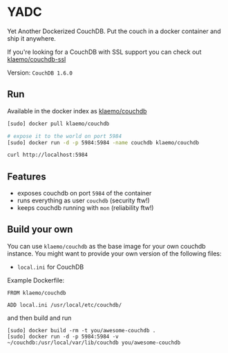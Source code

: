 YADC
===

Yet Another Dockerized CouchDB.
Put the couch in a docker container and ship it anywhere.

If you're looking for a CouchDB with SSL support you can check out [klaemo/couchdb-ssl](https://index.docker.io/u/klaemo/couchdb-ssl/)

Version: `CouchDB 1.6.0`

## Run

Available in the docker index as [klaemo/couchdb](https://index.docker.io/u/klaemo/couchdb/)

```bash
[sudo] docker pull klaemo/couchdb

# expose it to the world on port 5984
[sudo] docker run -d -p 5984:5984 -name couchdb klaemo/couchdb

curl http://localhost:5984
```

## Features

* exposes couchdb on port `5984` of the container
* runs everything as user `couchdb` (security ftw!)
* keeps couchdb running with `mon` (reliability ftw!)

## Build your own

You can use `klaemo/couchdb` as the base image for your own couchdb instance.
You might want to provide your own version of the following files:

* `local.ini` for CouchDB

Example Dockerfile:
```
FROM klaemo/couchdb

ADD local.ini /usr/local/etc/couchdb/
```

and then build and run

```
[sudo] docker build -rm -t you/awesome-couchdb .
[sudo] docker run -d -p 5984:5984 -v ~/couchdb:/usr/local/var/lib/couchdb you/awesome-couchdb
```
